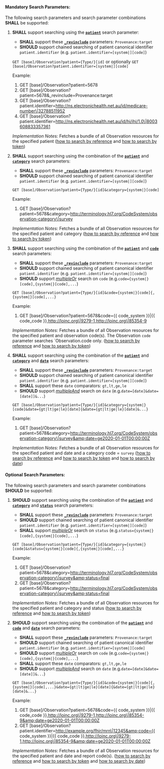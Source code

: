 #### Mandatory Search Parameters:

The following search parameters and search parameter combinations **SHALL** be supported:

1. **SHALL** support searching using the **[`patient`](https://hl7.org/fhir/R4/observation.html#search)** search parameter:
    - **SHALL** support these **[`_revinclude`](http://hl7.org/fhir/R4/search.html#revinclude)** parameters: `Provenance:target`
    - **SHOULD** support chained searching of patient canonical identifier `patient.identifier` (e.g. `patient.identifier=[system|][code]`)


    `GET [base]/Observation?patient={Type/}[id]` or optionally `GET [base]/Observation?patient.identifier=[system|][code]`

    Example:
    
      1. GET [base]/Observation?patient=5678
      1. GET [base]/Observation?patient=5678&amp;_revinclude=Provenance:target
      1. GET [base]/Observation?patient.identifier=http://ns.electronichealth.net.au/id/medicare-number\|32788511952
      1. GET [base]/Observation?patient.identifier=http://ns.electronichealth.net.au/id/hi/ihi/1.0\|8003608833357361 

    *Implementation Notes:* Fetches a bundle of all Observation resources for the specified patient ([how to search by reference](http://hl7.org/fhir/R4/search.html#reference) and [how to search by token](http://hl7.org/fhir/R4/search.html#token))

1. **SHALL** support searching using the combination of the **[`patient`](https://hl7.org/fhir/R4/observation.html#search)** and **[`category`](https://hl7.org/fhir/R4/observation.html#search)** search parameters:
    - **SHALL** support these **[`_revinclude`](http://hl7.org/fhir/R4/search.html#revinclude)** parameters: `Provenance:target`
    - **SHOULD** support chained searching of patient canonical identifier `patient.identifier` (e.g. `patient.identifier=[system|][code]`)


    `GET [base]/Observation?patient={Type/}[id]&category={system|}[code]`

    Example:
    
      1. GET [base]/Observation?patient=5678&amp;category=http://terminology.hl7.org/CodeSystem/observation-category\|survey

    *Implementation Notes:* Fetches a bundle of all Observation resources for the specified patient and category ([how to search by reference](http://hl7.org/fhir/R4/search.html#reference) and [how to search by token](http://hl7.org/fhir/R4/search.html#token))

1. **SHALL** support searching using the combination of the **[`patient`](https://hl7.org/fhir/R4/observation.html#search)** and **[`code`](https://hl7.org/fhir/R4/observation.html#search)** search parameters:
    - **SHALL** support these **[`_revinclude`](http://hl7.org/fhir/R4/search.html#revinclude)** parameters: `Provenance:target`
    - **SHOULD** support chained searching of patient canonical identifier `patient.identifier` (e.g. `patient.identifier=[system|][code]`)
    - **SHOULD** support *[multipleOr](http://hl7.org/fhir/R4/searchparameter-definitions.html#SearchParameter.multipleOr)* search on `code` (e.g.`code={system|}[code],{system|}[code],...`)


    `GET [base]/Observation?patient={Type/}[id]&code={system|}[code]{,{system|}[code],...}`

    Example:
    
      1. GET [base]/Observation?patient=5678&amp;code={{ code_system }}\|{{ code_code }},http://loinc.org\|9279-1,http://loinc.org\|85354-9

    *Implementation Notes:* Fetches a bundle of all Observation resources for the specified patient and observation code(s). The Observation `code` parameter searches `Observation.code only. ([how to search by reference](http://hl7.org/fhir/R4/search.html#reference) and [how to search by token](http://hl7.org/fhir/R4/search.html#token))

1. **SHALL** support searching using the combination of the **[`patient`](https://hl7.org/fhir/R4/observation.html#search)** and **[`category`](https://hl7.org/fhir/R4/observation.html#search)** and **[`date`](https://hl7.org/fhir/R4/observation.html#search)** search parameters:
    - **SHALL** support these **[`_revinclude`](http://hl7.org/fhir/R4/search.html#revinclude)** parameters: `Provenance:target`
    - **SHOULD** support chained searching of patient canonical identifier `patient.identifier` (e.g. `patient.identifier=[system|][code]`)
    - **SHALL** support these `date` comparators: `gt,lt,ge,le`
    - **SHOULD** support *[multipleAnd](http://hl7.org/fhir/R4/searchparameter-definitions.html#SearchParameter.multipleAnd)* search on `date` (e.g.`date=[date]&date=[date]]&...`)


    `GET [base]/Observation?patient={Type/}[id]&category={system|}[code]&date={gt|lt|ge|le}[date]{&date={gt|lt|ge|le}[date]&...}`

    Example:
    
      1. GET [base]/Observation?patient=5678&amp;category=http://terminology.hl7.org/CodeSystem/observation-category\|survey&amp;date=ge2020-01-01T00:00:00Z

    *Implementation Notes:* Fetches a bundle of all Observation resources for the specified patient and date and a category code = `survey` ([how to search by reference](http://hl7.org/fhir/R4/search.html#reference) and [how to search by token](http://hl7.org/fhir/R4/search.html#token) and [how to search by date](http://hl7.org/fhir/R4/search.html#date))


#### Optional Search Parameters:

The following search parameters and search parameter combinations **SHOULD** be supported:

1. **SHOULD** support searching using the combination of the **[`patient`](https://hl7.org/fhir/R4/observation.html#search)** and **[`category`](https://hl7.org/fhir/R4/observation.html#search)** and **[`status`](https://hl7.org/fhir/R4/observation.html#search)** search parameters:
    - **SHALL** support these **[`_revinclude`](http://hl7.org/fhir/R4/search.html#revinclude)** parameters: `Provenance:target`
    - **SHOULD** support chained searching of patient canonical identifier `patient.identifier` (e.g. `patient.identifier=[system|][code]`)
    - **SHALL** support *[multipleOr](http://hl7.org/fhir/R4/searchparameter-definitions.html#SearchParameter.multipleOr)* search on `status` (e.g.`status={system|}[code],{system|}[code],...`)


    `GET [base]/Observation?patient={Type/}[id]&category={system|}[code]&status={system|}[code]{,{system|}[code],...}`

    Example:
    
      1. GET [base]/Observation?patient=5678&amp;category=http://terminology.hl7.org/CodeSystem/observation-category\|survey&amp;status=final
      1. GET [base]/Observation?patient=5678&amp;category=http://terminology.hl7.org/CodeSystem/observation-category\|survey&amp;status=final

    *Implementation Notes:* Fetches a bundle of all Observation resources for the specified patient and category and status ([how to search by reference](http://hl7.org/fhir/R4/search.html#reference) and [how to search by token](http://hl7.org/fhir/R4/search.html#token))

1. **SHOULD** support searching using the combination of the **[`patient`](https://hl7.org/fhir/R4/observation.html#search)** and **[`code`](https://hl7.org/fhir/R4/observation.html#search)** and **[`date`](https://hl7.org/fhir/R4/observation.html#search)** search parameters:
    - **SHALL** support these **[`_revinclude`](http://hl7.org/fhir/R4/search.html#revinclude)** parameters: `Provenance:target`
    - **SHOULD** support chained searching of patient canonical identifier `patient.identifier` (e.g. `patient.identifier=[system|][code]`
    - **SHOULD** support *[multipleOr](http://hl7.org/fhir/R4/searchparameter-definitions.html#SearchParameter.multipleOr)* search on `code` (e.g.`code={system|}[code],{system|}[code],...`)
    - **SHALL** support these `date` comparators: `gt,lt,ge,le`
    - **SHOULD** support *[multipleAnd](http://hl7.org/fhir/R4/searchparameter-definitions.html#SearchParameter.multipleAnd)* search on `date` (e.g.`date=[date]&date=[date]]&...`)


    `GET [base]/Observation?patient={Type/}[id]&code={system|}[code]{,{system|}[code],...}&date={gt|lt|ge|le}[date]{&date={gt|lt|ge|le}[date]&...}`

    Example:
    
      1. GET [base]/Observation?patient=5678&amp;code={{ code_system }}\|{{ code_code }},http://loinc.org\|9279-1,http://loinc.org\|85354-9&amp;date=ge2020-01-01T00:00:00Z
      1. GET [base]/Observation?patient.identifier=http://example.org/fhir/mrn\|12345&amp;code={{ code_system }}\|{{ code_code }},http://loinc.org\|9279-1,http://loinc.org\|85354-9&amp;date=ge2020-01-01T00:00:00Z

    *Implementation Notes:* Fetches a bundle of all Observation resources for the specified patient and date and report code(s). ([how to search by reference](http://hl7.org/fhir/R4/search.html#reference) and [how to search by token](http://hl7.org/fhir/R4/search.html#token) and [how to search by date](http://hl7.org/fhir/R4/search.html#date))
